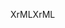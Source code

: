 <span data-ttu-id="436de-101">XrML</span><span class="sxs-lookup"><span data-stu-id="436de-101">XrML</span></span>